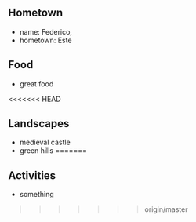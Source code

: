 ## Hometown
- name: Federico, 
- hometown: Este

## Food
- great food

<<<<<<< HEAD
## Landscapes
- medieval castle
- green hills
=======
## Activities
- something
>>>>>>> origin/master
